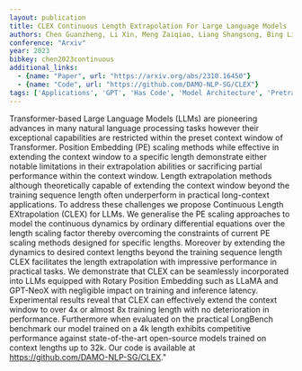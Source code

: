 ```yaml
---
layout: publication
title: CLEX Continuous Length Extrapolation For Large Language Models
authors: Chen Guanzheng, Li Xin, Meng Zaiqiao, Liang Shangsong, Bing Lidong
conference: "Arxiv"
year: 2023
bibkey: chen2023continuous
additional_links:
  - {name: "Paper", url: "https://arxiv.org/abs/2310.16450"}
  - {name: "Code", url: "https://github.com/DAMO-NLP-SG/CLEX"}
tags: ['Applications', 'GPT', 'Has Code', 'Model Architecture', 'Pretraining Methods', 'Training Techniques', 'Transformer']
---
```

Transformer-based Large Language Models (LLMs) are pioneering advances in many natural language processing tasks however their exceptional capabilities are restricted within the preset context window of Transformer. Position Embedding (PE) scaling methods while effective in extending the context window to a specific length demonstrate either notable limitations in their extrapolation abilities or sacrificing partial performance within the context window. Length extrapolation methods although theoretically capable of extending the context window beyond the training sequence length often underperform in practical long-context applications. To address these challenges we propose Continuous Length EXtrapolation (CLEX) for LLMs. We generalise the PE scaling approaches to model the continuous dynamics by ordinary differential equations over the length scaling factor thereby overcoming the constraints of current PE scaling methods designed for specific lengths. Moreover by extending the dynamics to desired context lengths beyond the training sequence length CLEX facilitates the length extrapolation with impressive performance in practical tasks. We demonstrate that CLEX can be seamlessly incorporated into LLMs equipped with Rotary Position Embedding such as LLaMA and GPT-NeoX with negligible impact on training and inference latency. Experimental results reveal that CLEX can effectively extend the context window to over 4x or almost 8x training length with no deterioration in performance. Furthermore when evaluated on the practical LongBench benchmark our model trained on a 4k length exhibits competitive performance against state-of-the-art open-source models trained on context lengths up to 32k. Our code is available at https://github.com/DAMO-NLP-SG/CLEX."

